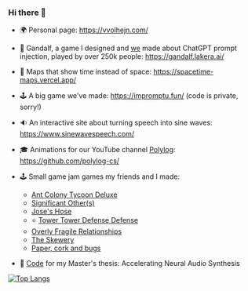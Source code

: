 ### Hi there 👋

- 🌍 Personal page: https://vvolhejn.com/
- 🧙 Gandalf, a game I designed and [we](https://www.lakera.ai/) made about ChatGPT prompt injection, played by over 250k people: https://gandalf.lakera.ai/
- 📍 Maps that show time instead of space: https://spacetime-maps.vercel.app/
- 🕹 A big game we've made: https://impromptu.fun/ (code is private, sorry!)
- 🔉 An interactive site about turning speech into sine waves: https://www.sinewavespeech.com/
- 🎓 Animations for our YouTube channel [Polylog](https://www.youtube.com/@PolylogCS): https://github.com/polylog-cs/
- 🕹 Small game jam games my friends and I made:
  - [Ant Colony Tycoon Deluxe](https://github.com/allemansratten/AntColonyTycoonDeluxe)
  - [Significant Other(s)](https://github.com/allemansratten/sos)
  - [Jose's Hose](https://github.com/vvolhejn/minijam98)
  - ⭐ [Tower Tower Defense Defense](https://github.com/allemansratten/LD48)
  - [Overly Fragile Relationships](https://github.com/allemansratten/overly-fragile-relationships)
  - [The Skewery](https://github.com/allemansratten/the-skewery)
  - [Paper, cork and bugs](https://github.com/allemansratten/PaperCorkAndBugs)

- 🎻 [Code](https://github.com/vvolhejn/thesis) for my Master's thesis: Accelerating Neural Audio Synthesis

[![Top Langs](https://github-readme-stats.vercel.app/api/top-langs/?username=vvolhejn&hide=html,jupyter%20notebook&langs_count=6&layout=compact&theme=tokyonight)](https://github.com/anuraghazra/github-readme-stats)
